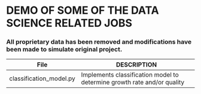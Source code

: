 # DEMO OF SOME OF THE DATA SCIENCE RELATED JOBS

### All proprietary data has been removed and modifications have been made to simulate original project.
| File | DESCRIPTION |
|-----|-------------|
|classification_model.py|Implements classification model to determine growth rate and/or quality|
